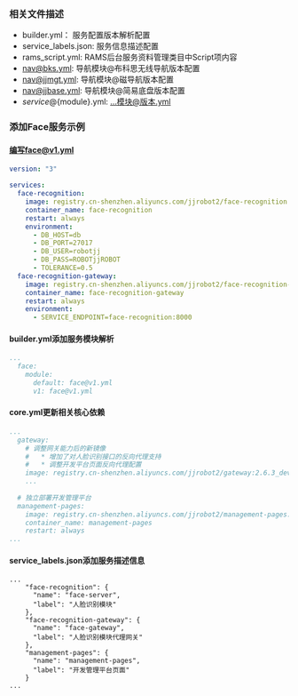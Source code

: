 ### 相关文件描述
- builder.yml： 服务配置版本解析配置
- service_labels.json: 服务信息描述配置
- rams_script.yml: RAMS后台服务资料管理类目中Script项内容
- nav@bks.yml: 导航模块@布科思无线导航版本配置
- nav@jjmgt.yml: 导航模块@磁导航版本配置
- nav@jjbase.yml: 导航模块@简易底盘版本配置
- ${service}@${module}.yml: ...模块@版本.yml

### 添加Face服务示例
#### 编写face@v1.yml
```yaml
version: "3"

services:
  face-recognition:
    image: registry.cn-shenzhen.aliyuncs.com/jjrobot2/face-recognition:0.0.1
    container_name: face-recognition
    restart: always
    environment:
      - DB_HOST=db
      - DB_PORT=27017
      - DB_USER=robotjj
      - DB_PASS=ROBOTjjROBOT
      - TOLERANCE=0.5
  face-recognition-gateway:
    image: registry.cn-shenzhen.aliyuncs.com/jjrobot2/face-recognition-gateway:0.0.1
    container_name: face-recognition-gateway
    restart: always
    environment:
      - SERVICE_ENDPOINT=face-recognition:8000
```

#### builder.yml添加服务模块解析
```yaml
...
  face:
    module:
      default: face@v1.yml
      v1: face@v1.yml
```

#### core.yml更新相关核心依赖
```yaml
...
  gateway:
    # 调整网关能力后的新镜像
    #   * 增加了对人脸识别接口的反向代理支持
    #   * 调整开发平台页面反向代理配置
    image: registry.cn-shenzhen.aliyuncs.com/jjrobot2/gateway:2.6.3_dev
    ...
    
  # 独立部署开发管理平台
  management-pages:
    image: registry.cn-shenzhen.aliyuncs.com/jjrobot2/management-pages:2.7.3_dev
    container_name: management-pages
    restart: always
...
```

#### service_labels.json添加服务描述信息
```
...
    "face-recognition": {
      "name": "face-server",
      "label": "人脸识别模块"
    },
    "face-recognition-gateway": {
      "name": "face-gateway",
      "label": "人脸识别模块代理网关"
    },
    "management-pages": {
      "name": "management-pages",
      "label": "开发管理平台页面"
    }
...
```
